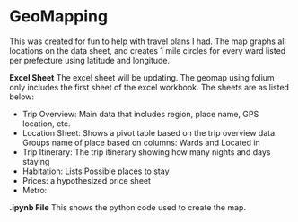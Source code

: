 # GeoMapping
This was created for fun to help with travel plans I had. The map graphs all locations on the data sheet, and creates 1 mile circles for every ward listed per prefecture using latitude and longitude. 

**Excel Sheet**
The excel sheet will be updating. The geomap using folium only includes the first sheet of the excel workbook. The sheets are as listed below:
  - Trip Overview: Main data that includes region, place name, GPS location, etc. 
  - Location Sheet: Shows a pivot table based on the trip overview data. Groups name of place based on columns: Wards and Located in
  - Trip Itinerary: The trip itinerary showing how many nights and days staying
  - Habitation: Lists Possible places to stay  
  - Prices: a hypothesized price sheet 
  - Metro: 

**.ipynb File**
This shows the python code used to create the map. 

